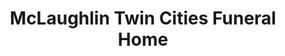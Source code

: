 ---
title: "McLaughlin Twin Cities Funeral Home"
url: /niceville/mclaughlin-twin-cities-funeral-home/
shop: funeral directors
---